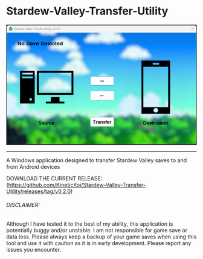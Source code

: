 # Stardew-Valley-Transfer-Utility
![This is a photo of the app](https://github.com/KineticKoi/Stardew-Valley-Transfer-Utility/blob/main/AppExamplePhoto.png)

<hr>

A Windows application designed to transfer Stardew Valley saves to and from Android devices

DOWNLOAD THE CURRENT RELEASE:
(https://github.com/KineticKoi/Stardew-Valley-Transfer-Utility/releases/tag/v0.2.0)

###### DISCLAIMER:
Although I have tested it to the best of my ability, this application is potentially buggy and/or unstable. I am not responsible for game save or data loss. Please always keep a backup of your game saves when using this tool and use it with caution as it is in early development. Please report any issues you encounter.
